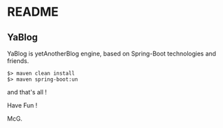 # README

## YaBlog

YaBlog is yetAnotherBlog engine, based on Spring-Boot technologies and friends.

    $> maven clean install
    $> maven spring-boot:un
    
and that's all !


Have Fun !


McG.